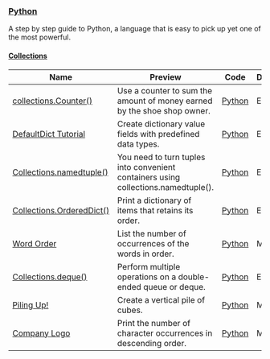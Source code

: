 
### [Python](https://www.hackerrank.com/domains/python)
A step by step guide to Python, a language that is easy to pick up yet one of the most powerful.


#### [Collections](https://www.hackerrank.com/domains/python/py-collections)

Name | Preview | Code | Difficulty
---- | ------- | ---- | ----------
[collections.Counter()](https://www.hackerrank.com/challenges/collections-counter)|Use a counter to sum the amount of money earned by the shoe shop owner.|[Python](collections-counter.py)|Easy
[DefaultDict Tutorial](https://www.hackerrank.com/challenges/defaultdict-tutorial)|Create dictionary value fields with predefined data types.|[Python](defaultdict-tutorial.py)|Easy
[Collections.namedtuple()](https://www.hackerrank.com/challenges/py-collections-namedtuple)|You need to turn tuples into convenient containers using collections.namedtuple().|[Python](py-collections-namedtuple.py)|Easy
[Collections.OrderedDict()](https://www.hackerrank.com/challenges/py-collections-ordereddict)|Print a dictionary of items that retains its order.|[Python](py-collections-ordereddict.py)|Easy
[Word Order](https://www.hackerrank.com/challenges/word-order)|List the number of occurrences of the words in order.|[Python](word-order.py)|Medium
[Collections.deque()](https://www.hackerrank.com/challenges/py-collections-deque)|Perform multiple operations on a double-ended queue or deque.|[Python](py-collections-deque.py)|Easy
[Piling Up!](https://www.hackerrank.com/challenges/piling-up)|Create a vertical pile of cubes.|[Python](piling-up.py)|Medium
[Company Logo](https://www.hackerrank.com/challenges/most-commons)|Print the number of character occurrences in descending order.|[Python](most-commons.py)|Medium

